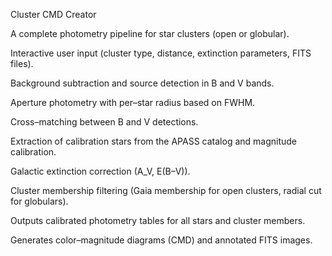 Cluster CMD Creator

A complete photometry pipeline for star clusters (open or globular).

Interactive user input (cluster type, distance, extinction parameters, FITS files).

Background subtraction and source detection in B and V bands.

Aperture photometry with per–star radius based on FWHM.

Cross–matching between B and V detections.

Extraction of calibration stars from the APASS catalog and magnitude calibration.

Galactic extinction correction (A_V, E(B–V)).

Cluster membership filtering (Gaia membership for open clusters, radial cut for globulars).

Outputs calibrated photometry tables for all stars and cluster members.

Generates color–magnitude diagrams (CMD) and annotated FITS images.
